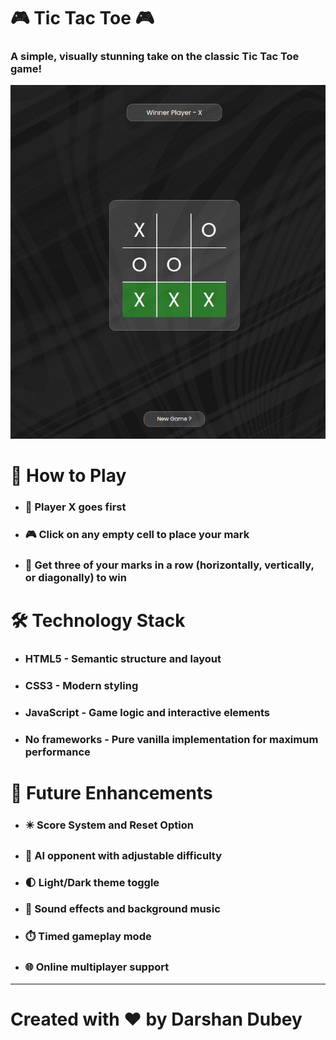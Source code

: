 # 🎮 Tic Tac Toe 🎮

### A simple, visually stunning take on the classic Tic Tac Toe game!

![img](image.png)

# 🎯 How to Play

- ### 🎲 Player X goes first
- ### 🎮 Click on any empty cell to place your mark
- ### 🎯 Get three of your marks in a row (horizontally, vertically, or diagonally) to win

# 🛠️ Technology Stack

- ### HTML5 - Semantic structure and layout
- ### CSS3 - Modern styling
- ### JavaScript - Game logic and interactive elements
- ### No frameworks - Pure vanilla implementation for maximum performance

# 🌟 Future Enhancements

- ### ✴️ Score System and Reset Option
- ### 🤖 AI opponent with adjustable difficulty
- ### 🌓 Light/Dark theme toggle
- ### 🎵 Sound effects and background music
- ### ⏱️ Timed gameplay mode
- ### 🌐 Online multiplayer support
---

# Created with ❤️ by Darshan Dubey